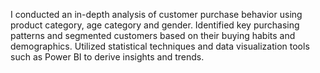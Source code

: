 I conducted an in-depth analysis of customer purchase behavior using product category, age category and gender.
Identified key purchasing patterns and segmented customers based on their buying habits and demographics.
Utilized statistical techniques and data visualization tools such as Power BI to derive insights and trends.
